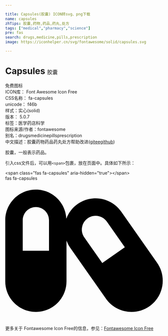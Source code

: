 ```yaml
---

title: Capsules(胶囊) ICON转svg、png下载
name: capsules
zhTips: 胶囊,药物,药品,药丸,处方
tags: ["medical","pharmacy","science"]
pre: fas
search: drugs,medicine,pills,prescription
image: https://iconhelper.cn/svg/fontawesome/solid/capsules.svg

---
```


# Capsules  <small style="font-size: 60%;font-weight: 100">胶囊</small>


<div class="detail-page">
<p>
<span><span class="badge-success badge">免费图标</span> </span>
<br/>
<span>
ICON库：
<span class="badge-secondary badge">Font Awesome Icon Free</span> 
</span>
<br/>
<span>
CSS名称：
<span class="badge-secondary badge">fa-capsules</span> 
</span>
<br/>
<span>
unicode：
<span class="badge-secondary badge">f46b</span> 
<copy-btn content='f46b' btn-title=""></copy-btn>
<copy-btn :content='String.fromCodePoint(parseInt("f46b", 16))' btn-title="复制U"></copy-btn>
</span><br/><span>样式：<span class="badge-light badge">实心(solid)</span></span>
<br/>
<span>
版本：
<span class="badge-secondary badge">5.0.7</span> 
</span><br/><span>标签：<span class="badge-light badge"><router-link to="/tags/medical.html">医学</router-link></span><span class="badge-light badge"><router-link to="/tags/pharmacy.html">药店</router-link></span><span class="badge-light badge"><router-link to="/tags/science.html">科学</router-link></span></span>
<br/>
<span>图标来源/作者：<span class="badge-light badge">fontawesome</span></span> 
<br/>
<span>别名：<span class="badge-light badge">drugs</span><span class="badge-light badge">medicine</span><span class="badge-light badge">pills</span><span class="badge-light badge">prescription</span></span><br/><span class="zh-detail">中文描述：<span class="badge-primary badge">胶囊</span><span class="badge-primary badge">药物</span><span class="badge-primary badge">药品</span><span class="badge-primary badge">药丸</span><span class="badge-primary badge">处方</span><span class="help-link"><span>帮助改进</span>(<a href="https://gitee.com/liuwave/icon-helper/edit/master/json/fontawesome/solid/capsules.json" target="_blank" rel="noopener noreferrer">gitee</a><a href="https://github.com/liuwave/icon-helper/edit/master/json/fontawesome/solid/capsules.json" target="_blank" rel="noopener noreferrer">github</a></span>)</span><br/>
</p>
</div><div class="description description alert alert-light">胶囊，一般表示药品。</div>
<div class="alert alert-dark">
  <i class="fas fa-capsules fa-xs"></i>
  <i class="fas fa-capsules fa-sm"></i>
  <i class="fas fa-capsules fa-lg"></i>
  <i class="fas fa-capsules fa-2x"></i>
  <i class="fas fa-capsules fa-3x"></i>
  <i class="fas fa-capsules fa-5x"></i>
  <i class="fas fa-capsules fa-7x"></i>
</div>
<div>
  <p>引入css文件后，可以用<code>&lt;span&gt;</code>包裹，放在页面中。具体如下所示：    
  </p>
  <div class="alert alert-primary" style="font-size: 14px">
    &lt;span class="fas fa-capsules" aria-hidden="true"&gt;&lt;/span&gt;
    <copy-btn content='<span class="fas fa-capsules" aria-hidden="true"></span>'></copy-btn>
  </div>
  <div class="alert alert-secondary">
    <i class="fas fa-capsules"
    style="font-size: 24px"
    aria-hidden="true"></i> fas fa-capsules
    <copy-btn content="fas fa-capsules" btn-title="复制图标名称"></copy-btn>
  </div>
</div>
<div id="svg" class="svg-wrap">
<svg xmlns="http://www.w3.org/2000/svg" viewBox="0 0 576 512"><path d="M555.3 300.1L424.2 112.8C401.9 81 366.4 64 330.4 64c-22.6 0-45.5 6.7-65.5 20.7-19.7 13.8-33.7 32.8-41.5 53.8C220.5 79.2 172 32 112 32 50.1 32 0 82.1 0 144v224c0 61.9 50.1 112 112 112s112-50.1 112-112V218.9c3.3 8.6 7.3 17.1 12.8 25L368 431.2c22.2 31.8 57.7 48.8 93.8 48.8 22.7 0 45.5-6.7 65.5-20.7 51.7-36.2 64.2-107.5 28-159.2zM160 256H64V144c0-26.5 21.5-48 48-48s48 21.5 48 48v112zm194.8 44.9l-65.6-93.7c-7.7-11-10.7-24.4-8.3-37.6 2.3-13.2 9.7-24.8 20.7-32.5 8.5-6 18.5-9.1 28.8-9.1 16.5 0 31.9 8 41.3 21.5l65.6 93.7-82.5 57.7z"/></svg>
</div>
<detail full-name='fa-capsules'></detail>

<Vssue title="关于“Capsules”的评论" />
    
<div><p>更多关于  Fontawesome Icon Free的信息，参见：<a target="_blank" href="https://iconhelper.cn/fontawesome.html">Fontawesome Icon Free</a>
</p></div>
